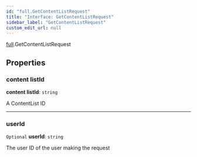 ```yaml
---
id: "full.GetContentListRequest"
title: "Interface: GetContentListRequest"
sidebar_label: "GetContentListRequest"
custom_edit_url: null
---
```


[full](../namespaces/full.md).GetContentListRequest

## Properties

### content listId

 **content listId**: `string`

A ContentList ID

___

### userId

 `Optional` **userId**: `string`

The user ID of the user making the request
